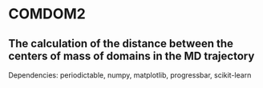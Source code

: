 # COMDOM2 

## The calculation of the distance between the centers of mass of domains in the MD trajectory

Dependencies: periodictable, numpy, matplotlib, progressbar, scikit-learn

